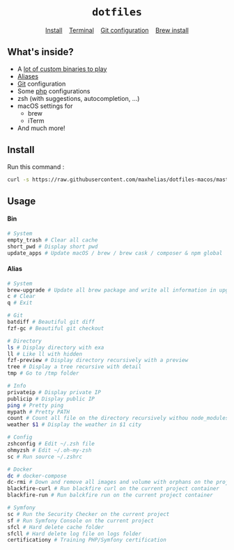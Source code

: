 <h1 align="center">
  <code>dotfiles</code>
</h1>

<p align="center">
  <a href="install.sh">Install</a>&nbsp;&nbsp;&nbsp;
  <a href="console">Terminal</a>&nbsp;&nbsp;&nbsp;
  <a href="git/.gitconfig">Git configuration</a>&nbsp;&nbsp;&nbsp;
  <a href="mac/brew">Brew install</a>
</p>

## What's inside?
 * A [lot of custom binaries to play](bin)
 * [Aliases](console/_aliases)
 * [Git](git/.gitconfig) configuration
 * Some [php](langs/php) configurations
 * zsh (with suggestions, autocompletion, ...)
 * macOS settings for
   - brew
   - iTerm
 * And much more!


## Install

Run this command : 

```sh
curl -s https://raw.githubusercontent.com/maxhelias/dotfiles-macos/master/install.sh | sh
```

## Usage

#### Bin
```bash
# System
empty_trash # Clear all cache
short_pwd # Display short pwd
update_apps # Update macOS / brew / brew cask / composer & npm global
```

#### Alias
```bash
# System
brew-upgrade # Update all brew package and write all information in upgrade-$( date +%F ).log file
c # Clear
q # Exit

# Git
batdiff # Beautiful git diff
fzf-gc # Beautiful git checkout

# Directory
ls # Display directory with exa
ll # Like ll with hidden
fzf-preview # Display directory recursively with a preview
tree # Display a tree recursive with detail
tmp # Go to /tmp folder

# Info
privateip # Display private IP
publicip # Display public IP
ping # Pretty ping
mypath # Pretty PATH 
count # Count all file on the directory recursively withou node_modules, tests, var and vendor
weather $1 # Display the weather in $1 city

# Config
zshconfig # Edit ~/.zsh file
ohmyzsh # Edit ~/.oh-my-zsh
sc # Run source ~/.zshrc

# Docker
dc # docker-compose
dc-rmi # Down and remove all images and volume with orphans on the projet directory
blackfire-curl # Run blackfire curl on the current project container
blackfire-run # Run balckfire run on the current project container

# Symfony
sc # Run the Security Checker on the current project
sf # Run Symfony Console on the current project
sfcl # Hard delete cache folder
sfcll # Hard delete log file on logs folder
certificationy # Training PHP/Symfony certification
```
